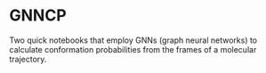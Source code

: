 # GNNCP
Two quick notebooks that employ GNNs (graph neural networks) to calculate conformation probabilities from the frames of a molecular trajectory.
